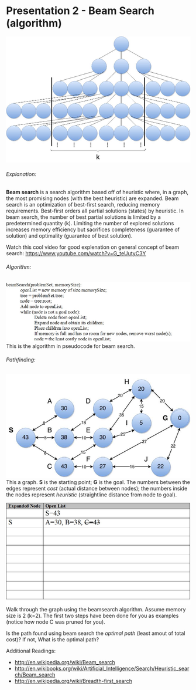 # Presentation 2 - Beam Search (algorithm)
![beam_search](https://github.com/nbelliot/comp401/blob/master/presentation2/beam_search.jpg)

###### Explanation:
**Beam search** is a search algorithm based off of heuristic where, in a graph, the most promising nodes (with the best heuristic) are expanded.  Beam search is an optimization of best-first search, reducing memory requirements.  Best-first orders all partial solutions (states) by heuristic.  In beam search, the number of best partial solutions is limited by a predetermined quantity (k).  Limiting the number of explored solutions increases memory efficiency but sacrifices completeness (guarantee of solution) and optimality (guarantee of best solution).

Watch this cool video for good explenation on general concept of beam search: https://www.youtube.com/watch?v=G_teUutyC3Y

###### Algorithm:
![algorithm](https://github.com/nbelliot/comp401/blob/master/presentation2/algorithm.jpg)
This is the algorithm in pseudocode for beam search.

###### Pathfinding:
![pathfinding](https://github.com/nbelliot/comp401/blob/master/presentation2/pathfinding.jpg)<br /> 
This a graph.  **S** is the starting point; **G** is the goal.  The numbers between the edges represent *cost* (actual distance between nodes); the numbers inside the nodes represent *heuristic* (straightline distance from node to goal).

![openlist](https://github.com/nbelliot/comp401/blob/master/presentation2/openlist.jpg)
Walk through the graph using the beamsearch algorithm.  Assume memory size is 2 (k=2).  The first two steps have been done for you as examples (notice how node C was pruned for you).

Is the path found using beam search the *optimal path* (least amout of total cost)?  If not, What is the optimal path?

Additional Readings:
- http://en.wikipedia.org/wiki/Beam_search
- http://en.wikibooks.org/wiki/Artificial_Intelligence/Search/Heuristic_search/Beam_search
- http://en.wikipedia.org/wiki/Breadth-first_search
